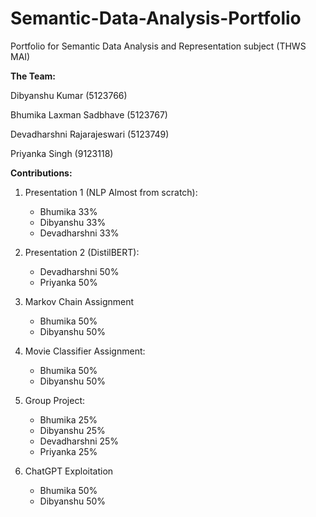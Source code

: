# Semantic-Data-Analysis-Portfolio
Portfolio for Semantic Data Analysis and Representation subject (THWS MAI)

**The Team:**

Dibyanshu Kumar (5123766)

Bhumika Laxman Sadbhave (5123767)

Devadharshni Rajarajeswari (5123749)

Priyanka Singh (9123118)


**Contributions:**

1. Presentation 1 (NLP Almost from scratch):
     - Bhumika       33%
     - Dibyanshu     33%
     - Devadharshni  33%

  
2. Presentation 2 (DistilBERT):
     - Devadharshni   50%
     - Priyanka       50%


3. Markov Chain Assignment
     - Bhumika      50%
     - Dibyanshu    50%


4. Movie Classifier Assignment:
     - Bhumika      50%
     - Dibyanshu    50%

  
5. Group Project:
     - Bhumika       25%
     - Dibyanshu     25%
     - Devadharshni  25%
     - Priyanka      25%

  
6. ChatGPT Exploitation
     - Bhumika      50%
     - Dibyanshu    50%
